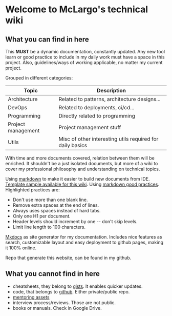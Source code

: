 # Welcome to McLargo's technical wiki

## What you can find in here

This **MUST** be a dynamic documentation, constantly updated. Any new tool learn or good practice to include in my daily work must have a space in this project. Also, guidelines/ways of working applicable, no matter my current project.

Grouped in different categories:

| Topic              | Description                                               |
| ------------------ | --------------------------------------------------------- |
| Architecture       | Related to patterns, architecture designs...              |
| DevOps             | Related to deployments, ci/cd...                          |
| Programming        | Directly related to programming                           |
| Project management | Project management stuff                                  |
| Utils              | Misc of other interesting utils required for daily basics |

With time and more documents covered, relation between them will be enriched. It shouldn't be a just isolated documents, but more of a wiki to cover my professional philosophy and understanding on technical topics.

Using [markdown](https://gist.github.com/McLargo/ae633d1ff481c20c21433074169d283c#file-markdown-cheatsheet) to make it easier to build new documents from IDE. [Template sample available for this wiki](template). Using [markdown good practices](https://learn.microsoft.com/en-us/powershell/scripting/community/contributing/general-markdown?view=powershell-7.3). Highlighted practices are:

- Don't use more than one blank line.
- Remove extra spaces at the end of lines.
- Always uses spaces instead of hard tabs.
- Only one H1 per document.
- Header levels should increment by one -- don't skip levels.
- Limit line length to 100 characters.

[Mkdocs](https://www.mkdocs.org/) as site generator for my documentation. Includes nice features as search, customizable layout and easy deployment to github pages, making it 100% online.

Repo that generate this website, can be found in my github.

## What you cannot find in here

- cheatsheets, they belong to [gists](https://gist.github.com/McLargo/ae633d1ff481c20c21433074169d283c). It enables quicker updates.
- code, that belongs to [github](https://github.com/McLargo/). Either private/public repo.
- [mentoring assets](https://gist.github.com/McLargo/105f658ffdabdae8ffb297a05c6949d9)
- interview process/reviews. Those are not public.
- books or manuals. Check in Google Drive.
